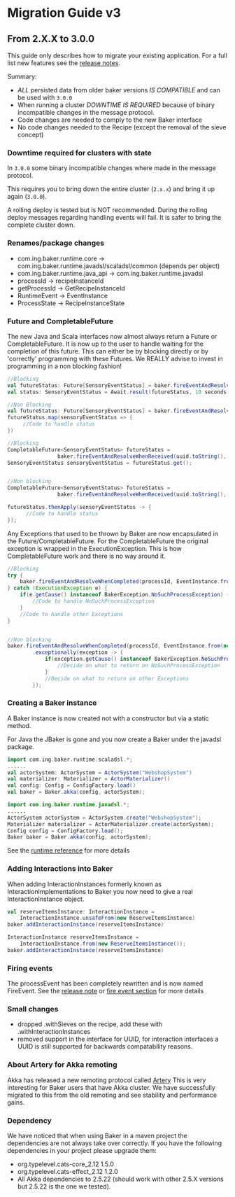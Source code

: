 # Migration Guide v3

## From 2.X.X to 3.0.0

This guide only describes how to migrate your existing application.
For a full list new features see the [release notes](../baker-3-release-notes).

Summary:

- *ALL* persisted data from older baker versions *IS COMPATIBLE* and can be used with `3.0.0`
- When running a cluster *DOWNTIME IS REQUIRED* because of binary incompatible changes in the message protocol.
- Code changes are needed to comply to the new Baker interface
- No code changes needed to the Recipe (except the removal of the sieve concept)

### Downtime required for clusters with state

In `3.0.0` some binary incompatible changes where made in the message protocol.

This requires you to bring down the entire cluster (`2.x.x`) and bring it up again (`3.0.0`).

A rolling deploy is tested but is NOT recommended.
During the rolling deploy messages regarding handling events will fail.
It is safer to bring the complete cluster down.

### Renames/package changes

* com.ing.baker.runtime.core -> com.ing.baker.runtime.javadsl/scaladsl/common (depends per object)
* com.ing.baker.runtime.java_api -> com.ing.baker.runtime.javadsl
* processId -> recipeInstanceId
* getProcessId -> GetRecipeInstanceId
* RuntimeEvent -> EventInstance
* ProcessState -> RecipeInstanceState


### Future and CompletableFuture
The new Java and Scala interfaces now almost always return a Future or CompletableFuture.
It is now up to the user to handle waiting for the completion of this future.
This can either be by blocking directly or by 'correctly' programming with these Futures.
We REALLY advise to invest in programming in a non blocking fashion!

```scala tab="Scala"
//Blocking
val futureStatus: Future[SensoryEventStatus] = baker.fireEventAndResolveWhenReceived(orderId, event)
val status: SensoryEventStatus = Await.result(futureStatus, 10 seconds)

//Non Blocking
val futureStatus: Future[SensoryEventStatus] = baker.fireEventAndResolveWhenReceived(orderId, event)
futureStatus.map(sensoryEventStatus => {
     //Code to handle status
})
```

```java tab="Java"
//Blocking
CompletableFuture<SensoryEventStatus> futureStatus =
                baker.fireEventAndResolveWhenReceived(uuid.toString(), EventInstance.from(new ExampleEvent()));
SensoryEventStatus sensoryEventStatus = futureStatus.get();


//Non blocking
CompletableFuture<SensoryEventStatus> futureStatus =
                baker.fireEventAndResolveWhenReceived(uuid.toString(), eventInstance));

futureStatus.thenApply(sensoryEventStatus -> {
      //Code to handle status
});
```

Any Exceptions that used to be thrown by Baker are now encapsulated in the Future/CompletableFuture.
For the CompletableFuture the original exception is wrapped in the ExecutionException.
This is how CompletableFuture work and there is no way around it.

```java tab="Java"
//Blocking
try {
    baker.fireEventAndResolveWhenCompleted(processId, EventInstance.from(new ExampleEventClass())).get();
} catch (ExecutionException e) {
    if(e.getCause() instanceof BakerException.NoSuchProcessException) {
        //Code to handle NoSuchProcessException
    }
    //Code to handle other Exceptions
}


//Non blocking
baker.fireEventAndResolveWhenCompleted(processId, EventInstance.from(new ExampleEventClass()))
        .exceptionally(exception -> {
            if(exception.getCause() instanceof BakerException.NoSuchProcessException) {
                //Decide on what to return on NoSuchProcessException
            }
            //Decide on what to return on other Exceptions
        });
```



### Creating a Baker instance
A Baker instance is now created not with a constructor but via a static method.

For Java the JBaker is gone and you now create a Baker under the javadsl package.

```scala tab="Scala"
import com.ing.baker.runtime.scaladsl.*;
......
val actorSystem: ActorSystem = ActorSystem("WebshopSystem")
val materializer: Materializer = ActorMaterializer()
val config: Config = ConfigFactory.load()
val baker = Baker.akka(config, actorSystem);

```

```java tab="Java"
import com.ing.baker.runtime.javadsl.*;
......
ActorSystem actorSystem = ActorSystem.create("WebshopSystem");
Materializer materializer = ActorMaterializer.create(actorSystem);
Config config = ConfigFactory.load();
Baker baker = Baker.akka(config, actorSystem);
```

See the [runtime reference](../../reference/runtime) for more details


### Adding Interactions into Baker
When adding InteractionInstances formerly known as InteractionImplementations to Baker you now need to give a real InteractionInstance object.

```scala tab="Scala"
val reserveItemsInstance: InteractionInstance =
    InteractionInstance.unsafeFrom(new ReserveItemsInstance)
baker.addInteractionInstance(reserveItemsInstance)
```

```java tab="Java"
InteractionInstance reserveItemsInstance =
    InteractionInstance.from(new ReserveItemsInstance());
baker.addInteractionInstance(reserveItemsInstance)
```

### Firing events
The processEvent has been completely rewritten and is now named FireEvent.
See the [release note](../baker-3-release-notes/#firing-events-into-baker) or [fire event section](../../development-life-cycle/bake-fire-events-and-inquiry/#fire-events) for more details

### Small changes
* dropped .withSieves on the recipe, add these with .withInteractionInstances
* removed support in the interface for UUID, for interaction interfaces a UUID is still supported for backwards compatability reasons.

### About Artery for Akka remoting
Akka has released a new remoting protocol called [Artery](https://doc.akka.io/docs/akka/current/remoting-artery.html)
This is very interesting for Baker users that have Akka cluster.
We have successfully migrated to this from the old remoting and see stability and performance gains.

### Dependency
We have noticed that when using Baker in a maven project the dependencies are not always take over correctly.
If you have the following dependencies in your project please upgrade them:
* org.typelevel.cats-core_2.12 1.5.0
* org.typelevel.cats-effect_2.12 1.2.0
* All Akka dependencies to 2.5.22 (should work with other 2.5.X versions but 2.5.22 is the one we tested).